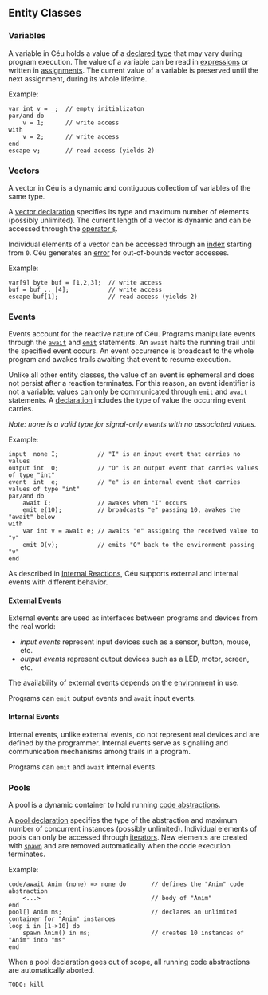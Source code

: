 ## Entity Classes

### Variables

A variable in Céu holds a value of a [declared](../statements/#variables)
[type](../types/#types) that may vary during program execution.
The value of a variable can be read in
[expressions](../expressions/#locations-expressions) or written in
[assignments](#assignments).
The current value of a variable is preserved until the next assignment, during
its whole lifetime.

<!--
TODO: exceptions for scope/lifetime
- pointers have "instant" lifetime, like fleeting events, scope is unbound
- intermediate values die after "watching", scope is unbound

*Note: since blocks can contain parallel compositions, variables can be read
       and written in trails in parallel.*
-->

Example:

```ceu
var int v = _;  // empty initializaton
par/and do
    v = 1;      // write access
with
    v = 2;      // write access
end
escape v;       // read access (yields 2)
```

### Vectors

A vector in Céu is a dynamic and contiguous collection of variables of the same
type.

A [vector declaration](../statements/#vectors) specifies its type and maximum
number of elements (possibly unlimited).
The current length of a vector is dynamic and can be accessed through the
[operator `$`](../expressions/#length).

Individual elements of a vector can be accessed through an
[index](../expressions/#index) starting from `0`.
Céu generates an [error](#TODO) for out-of-bounds vector accesses.

Example:

```ceu
var[9] byte buf = [1,2,3];  // write access
buf = buf .. [4];           // write access
escape buf[1];              // read access (yields 2)
```

### Events

Events account for the reactive nature of Céu.
Programs manipulate events through the [`await`](../statements/#event) and
[`emit`](../statements/#events_1)
statements.
An `await` halts the running trail until the specified event occurs.
An event occurrence is broadcast to the whole program and awakes trails
awaiting that event to resume execution.

Unlike all other entity classes, the value of an event is ephemeral and does
not persist after a reaction terminates.
For this reason, an event identifier is not a variable: values can only
be communicated through `emit` and `await` statements.
A [declaration](../statements/#events) includes the type of value the occurring
event carries.

*Note: <tt>none</tt> is a valid type for signal-only events with no associated values.*

Example:

```ceu
input  none I;           // "I" is an input event that carries no values
output int  O;           // "O" is an output event that carries values of type "int"
event  int  e;           // "e" is an internal event that carries values of type "int"
par/and do
    await I;             // awakes when "I" occurs
    emit e(10);          // broadcasts "e" passing 10, awakes the "await" below
with
    var int v = await e; // awaits "e" assigning the received value to "v"
    emit O(v);           // emits "O" back to the environment passing "v"
end
```

As described in [Internal Reactions](../#internal-reactions), Céu supports
external and internal events with different behavior.

#### External Events

External events are used as interfaces between programs and devices from the 
real world:

* *input events* represent input devices such as a sensor, button, mouse, etc.
* *output events* represent output devices such as a LED, motor, screen, etc.

The availability of external events depends on the
[environment](../#environments) in use.

Programs can `emit` output events and `await` input events.

<!--
Therefore, external declarations only make pre-existing events visible to a 
program.
Refer to [Environment](#TODO) for information about interfacing with 
external events at the platform level.
-->

<!--
#### External Input Events

As a reactive language, programs in Céu have input events as entry points in
the code through [await statements](#TODO).
Input events represent the notion of [logical time](#TODO) in Céu.

<!-
Only the [environment](#TODO) can emit inputs to the application.
Programs can only `await` input events.
->

#### External Output Events

Output events communicate values from the program back to the
[environment](#TODO).

Programs can only `emit` output events.

-->

#### Internal Events

Internal events, unlike external events, do not represent real devices and are
defined by the programmer.
Internal events serve as signalling and communication mechanisms among trails
in a program.

Programs can `emit` and `await` internal events.

### Pools

A pool is a dynamic container to hold running [code abstractions](../statements/#code).

A [pool declaration](../statements/#pools) specifies the type of the
abstraction and maximum number of concurrent instances (possibly unlimited).
Individual elements of pools can only be accessed through
[iterators](../statements/#pool-iterator).
New elements are created with [`spawn`](../statements/#code-invocation) and are
removed automatically when the code execution terminates.

Example:

```ceu
code/await Anim (none) => none do       // defines the "Anim" code abstraction
    <...>                               // body of "Anim"
end
pool[] Anim ms;                         // declares an unlimited container for "Anim" instances
loop i in [1->10] do
    spawn Anim() in ms;                 // creates 10 instances of "Anim" into "ms"
end
```

When a pool declaration goes out of scope, all running code abstractions are
automatically aborted.

`TODO: kill`

<!--
`TODO: data`
-->
